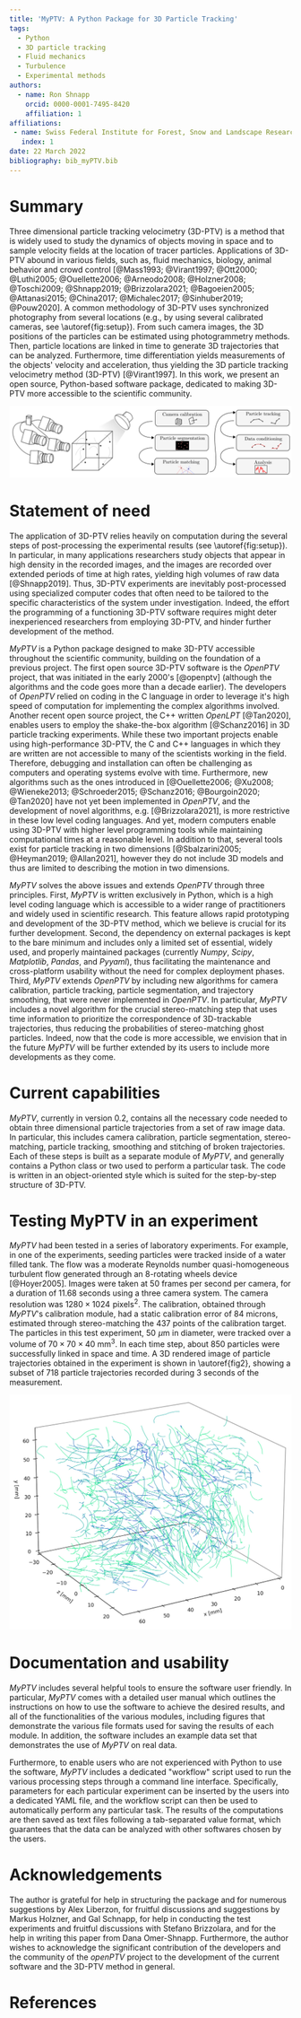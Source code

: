 ```yaml
---
title: 'MyPTV: A Python Package for 3D Particle Tracking'
tags:
  - Python
  - 3D particle tracking
  - Fluid mechanics
  - Turbulence
  - Experimental methods
authors:
  - name: Ron Shnapp
    orcid: 0000-0001-7495-8420
    affiliation: 1
affiliations:
 - name: Swiss Federal Institute for Forest, Snow and Landscape Research WSL
   index: 1
date: 22 March 2022
bibliography: bib_myPTV.bib
---
```


# Summary

Three dimensional particle tracking velocimetry (3D-PTV) is a method that is widely used to study the dynamics of objects moving in space and to sample velocity fields at the location of tracer particles. Applications of 3D-PTV abound in various fields, such as, fluid mechanics, biology, animal behavior and crowd control [@Mass1993; @Virant1997; @Ott2000; @Luthi2005; @Ouellette2006; @Arneodo2008; @Holzner2008; @Toschi2009; @Shnapp2019; @Brizzolara2021; @Bagoeien2005; @Attanasi2015; @China2017; @Michalec2017; @Sinhuber2019; @Pouw2020]. A common methodology of 3D-PTV uses synchronized photography from several locations (e.g., by using several calibrated cameras, see \autoref{fig:setup}). From such camera images, the 3D positions of the particles can be estimated using photogrammetry methods. Then, particle locations are linked in time to generate 3D trajectories that can be analyzed. Furthermore, time differentiation yields measurements of the objects' velocity and acceleration, thus yielding the 3D particle tracking velocimetry method (3D-PTV) [@Virant1997]. In this work, we present an open source, Python-based software package, dedicated to making 3D-PTV more accessible to the scientific community.

![Left - A schematic sketch of a 3D-PTV experiment with a four-camera system. Right - the 6 steps of the post-processing and analysis of common 3D-PTV experiments. \label{fig:setup}](fig1.png)

# Statement of need

The application of 3D-PTV relies heavily on computation during the several steps of post-processing the experimental results (see \autoref{fig:setup}). In particular, in many applications researchers study objects that appear in high density in the recorded images, and the images are recorded over extended periods of time at high rates, yielding high volumes of raw data [@Shnapp2019]. Thus, 3D-PTV experiments are inevitably post-processed using specialized computer codes that often need to be tailored to the specific characteristics of the system under investigation. Indeed, the effort the programming of a functioning 3D-PTV software requires might deter inexperienced researchers from employing 3D-PTV, and hinder further development of the method. 

_MyPTV_ is a Python package designed to make 3D-PTV accessible throughout the scientific community, building on the foundation of a previous project. The first open source 3D-PTV software is the _OpenPTV_ project, that was initiated in the early 2000's [@openptv] (although the algorithms and the code goes more than a decade earlier). The developers of _OpenPTV_ relied on coding in the C language in order to leverage it's high speed of computation for implementing the complex algorithms involved. Another recent open source project, the C++ written _OpenLPT_ [@Tan2020], enables users to employ the shake-the-box algorithm [@Schanz2016] in 3D particle tracking experiments. While these two important projects enable using high-performance 3D-PTV, the C and C++ languages in which they are written are not accessible to many of the scientists working in the field. Therefore, debugging and installation can often be challenging as computers and operating systems evolve with time. Furthermore, new algorithms such as the ones introduced in [@Ouellette2006; @Xu2008; @Wieneke2013; @Schroeder2015; @Schanz2016; @Bourgoin2020; @Tan2020] have not yet been implemented in _OpenPTV_, and the development of novel algorithms, e.g. [@Brizzolara2021], is more restrictive in these low level coding languages. And yet, modern computers enable using 3D-PTV with higher level programming tools while maintaining computational times at a reasonable level. In addition to that, several tools exist for particle tracking in two dimensions [@Sbalzarini2005; @Heyman2019; @Allan2021], however they do not include 3D models and thus are limited to describing the motion in two dimensions. 

_MyPTV_ solves the above issues and extends _OpenPTV_ through three principles. First, _MyPTV_ is written exclusively in Python, which is a high level coding language which is accessible to a wider range of practitioners and widely used in scientific research. This feature allows rapid prototyping and development of the 3D-PTV method, which we believe is crucial for its further development. Second, the dependency on external packages is kept to the bare minimum and includes only a limited set of essential, widely used, and properly maintained packages (currently _Numpy_, _Scipy_, *Matplotlib*, _Pandas_, and *Pyyaml*), thus facilitating the maintenance and cross-platform usability without the need for complex deployment phases. Third, _MyPTV_ extends _OpenPTV_ by including new algorithms for camera calibration, particle tracking, particle segmentation, and trajectory smoothing, that were never implemented in _OpenPTV_. In particular, *MyPTV* includes a novel algorithm for the crucial stereo-matching step that uses time information to prioritize the correspondence of 3D-trackable trajectories, thus reducing the probabilities of stereo-matching ghost particles. Indeed, now that the code is more accessible, we envision that in the future _MyPTV_ will be further extended by its users to include more developments as they come.   

# Current capabilities

_MyPTV_, currently in version 0.2, contains all the necessary code needed to obtain three dimensional particle trajectories from a set of raw image data. In particular, this includes camera calibration, particle segmentation, stereo-matching, particle tracking, smoothing and stitching of broken trajectories. Each of these steps is built as a separate module of _MyPTV_, and generally contains a Python class or two used to perform a particular task. The code is written in an object-oriented style which is suited for the step-by-step structure of 3D-PTV.

# Testing MyPTV in an experiment

*MyPTV* had been tested in a series of laboratory experiments. For example, in one of the experiments, seeding particles were tracked inside of a water filled tank. The flow was a moderate Reynolds number quasi-homogeneous turbulent flow generated through an 8-rotating wheels device [@Hoyer2005]. Images were taken at 50 frames per second per camera,  for a duration of 11.68 seconds using a three camera system. The camera resolution was $1280\times1024\,\,\text{pixels}^2$. The calibration, obtained through _MyPTV_'s calibration module, had a static calibration error of 84 microns, estimated through stereo-matching the 437 points of the calibration target. The particles in this test experiment, $50 \,\, \mu \text{m}$ in diameter, were tracked over a volume of $70\times70\times40$ mm$^3$. In each time step, about 850 particles were successfully linked in space and time. A 3D rendered image of particle trajectories obtained in the experiment is shown in \autoref{fig2}, showing a subset of 718 particle trajectories recorded during 3 seconds of the measurement.

![A 3D-rendered image, showing particle trajectories obtained in an experiment. The data shown corresponds to three seconds of measurement and shows 718 trajectories. \label{fig2}](traj_image.jpg)

# Documentation and usability 

_MyPTV_ includes several helpful tools to ensure the software user friendly. In particular, _MyPTV_ comes with a detailed user manual which outlines the instructions on how to use the software to achieve the desired results, and all of the functionalities of the various modules, including figures that demonstrate the various file formats used for saving the results of each module. In addition, the software includes an example data set that demonstrates the use of _MyPTV_ on real data. 

Furthermore, to enable users who are not experienced with Python to use the software, _MyPTV_ includes a dedicated "workflow" script used to run the various processing steps through a command line interface. Specifically, parameters for each particular experiment can be inserted by the users into a dedicated YAML file, and the workflow script can then be used to automatically perform any particular task. The results of the computations are then saved as text files following a tab-separated value format, which guarantees that the data can be analyzed with other softwares chosen by the users.

# Acknowledgements

The author is grateful for help in structuring the package and for numerous suggestions by Alex Liberzon, for fruitful discussions and suggestions by Markus Holzner, and Gal Schnapp, for help in conducting the test experiments and fruitful discussions with Stefano Brizzolara, and for the help in writing this paper from Dana Omer-Shnapp. Furthermore, the author wishes to acknowledge the significant contribution of the developers and the community of the _openPTV_ project to the development of the current software and the 3D-PTV method in general. 

# References